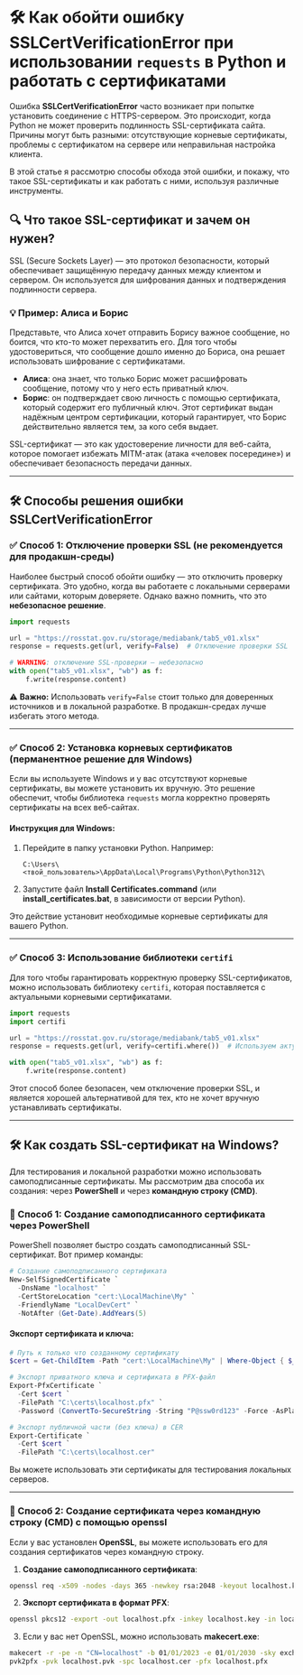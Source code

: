 # 🛠 Как обойти ошибку **SSLCertVerificationError** при использовании `requests` в Python и работать с сертификатами

Ошибка **SSLCertVerificationError** часто возникает при попытке установить соединение с HTTPS-сервером. 
Это происходит, когда Python не может проверить подлинность SSL-сертификата сайта. 
Причины могут быть разными: отсутствующие корневые сертификаты, проблемы с сертификатом на сервере или неправильная настройка клиента.

В этой статье я рассмотрю способы обхода этой ошибки, и покажу, что такое SSL-сертификаты и как работать с ними, используя различные инструменты.

## 🔍 Что такое SSL-сертификат и зачем он нужен?

SSL (Secure Sockets Layer) — это протокол безопасности, который обеспечивает защищённую передачу данных между клиентом и сервером. Он используется для шифрования данных и подтверждения подлинности сервера.

### 💡 Пример: Алиса и Борис

Представьте, что Алиса хочет отправить Борису важное сообщение, но боится, что кто-то может перехватить его. Для того чтобы удостовериться, что сообщение дошло именно до Бориса, она решает использовать шифрование с сертификатами.

- **Алиса**: она знает, что только Борис может расшифровать сообщение, потому что у него есть приватный ключ.
- **Борис**: он подтверждает свою личность с помощью сертификата, который содержит его публичный ключ. Этот сертификат выдан надёжным центром сертификации, который гарантирует, что Борис действительно является тем, за кого себя выдает.

SSL-сертификат — это как удостоверение личности для веб-сайта, которое помогает избежать MITM-атак (атака «человек посередине») 
и обеспечивает безопасность передачи данных.

---

## 🛠 Способы решения ошибки **SSLCertVerificationError**


### ✅ Способ 1: Отключение проверки SSL (не рекомендуется для продакшн-среды)

Наиболее быстрый способ обойти ошибку — это отключить проверку сертификата. Это удобно, когда вы работаете с локальными серверами или сайтами, которым доверяете. Однако важно помнить, что это **небезопасное решение**.

```python
import requests

url = "https://rosstat.gov.ru/storage/mediabank/tab5_v01.xlsx"
response = requests.get(url, verify=False)  # Отключение проверки SSL

# WARNING: отключение SSL-проверки — небезопасно
with open("tab5_v01.xlsx", "wb") as f:
    f.write(response.content)
```

⚠️ **Важно:** Использовать `verify=False` стоит только для доверенных источников и в локальной разработке. В продакшн-средах лучше избегать этого метода.

---

### ✅ Способ 2: Установка корневых сертификатов (перманентное решение для Windows)

Если вы используете Windows и у вас отсутствуют корневые сертификаты, вы можете установить их вручную. Это решение обеспечит, чтобы библиотека `requests` могла корректно проверять сертификаты на всех веб-сайтах.

#### Инструкция для Windows:

1. Перейдите в папку установки Python. Например:
   ```
   C:\Users\<твой_пользователь>\AppData\Local\Programs\Python\Python312\
   ```

2. Запустите файл **Install Certificates.command** (или **install_certificates.bat**, в зависимости от версии Python).

Это действие установит необходимые корневые сертификаты для вашего Python.

---

### ✅ Способ 3: Использование библиотеки `certifi`

Для того чтобы гарантировать корректную проверку SSL-сертификатов, можно использовать библиотеку `certifi`, которая поставляется с актуальными корневыми сертификатами.

```python
import requests
import certifi

url = "https://rosstat.gov.ru/storage/mediabank/tab5_v01.xlsx"
response = requests.get(url, verify=certifi.where())  # Используем актуальные корневые сертификаты

with open("tab5_v01.xlsx", "wb") as f:
    f.write(response.content)
```

Этот способ более безопасен, чем отключение проверки SSL, и является хорошей альтернативой для тех, кто не хочет вручную устанавливать сертификаты.

---

## 🛠 Как создать SSL-сертификат на Windows?

Для тестирования и локальной разработки можно использовать самоподписанные сертификаты. Мы рассмотрим два способа их создания: через **PowerShell** и через **командную строку (CMD)**.

### 🧰 Способ 1: Создание самоподписанного сертификата через PowerShell

PowerShell позволяет быстро создать самоподписанный SSL-сертификат. Вот пример команды:

```powershell
# Создание самоподписанного сертификата
New-SelfSignedCertificate `
  -DnsName "localhost" `
  -CertStoreLocation "cert:\LocalMachine\My" `
  -FriendlyName "LocalDevCert" `
  -NotAfter (Get-Date).AddYears(5)
```

#### Экспорт сертификата и ключа:

```powershell
# Путь к только что созданному сертификату
$cert = Get-ChildItem -Path "cert:\LocalMachine\My" | Where-Object { $_.Subject -eq "CN=localhost" }

# Экспорт приватного ключа и сертификата в PFX-файл
Export-PfxCertificate `
  -Cert $cert `
  -FilePath "C:\certs\localhost.pfx" `
  -Password (ConvertTo-SecureString -String "P@ssw0rd123" -Force -AsPlainText)

# Экспорт публичной части (без ключа) в CER
Export-Certificate `
  -Cert $cert `
  -FilePath "C:\certs\localhost.cer"
```

Вы можете использовать эти сертификаты для тестирования локальных серверов.

---

### 🧰 Способ 2: Создание сертификата через командную строку (CMD) с помощью **openssl**

Если у вас установлен **OpenSSL**, вы можете использовать его для создания сертификатов через командную строку.

1. **Создание самоподписанного сертификата**:

```cmd
openssl req -x509 -nodes -days 365 -newkey rsa:2048 -keyout localhost.key -out localhost.crt -subj "/CN=localhost"
```

2. **Экспорт сертификата в формат PFX**:

```cmd
openssl pkcs12 -export -out localhost.pfx -inkey localhost.key -in localhost.crt -passout pass:P@ssw0rd123
```

3. Если у вас нет OpenSSL, можно использовать **makecert.exe**:

```cmd
makecert -r -pe -n "CN=localhost" -b 01/01/2023 -e 01/01/2030 -sky exchange -sv localhost.pvk localhost.cer
pvk2pfx -pvk localhost.pvk -spc localhost.cer -pfx localhost.pfx
```
